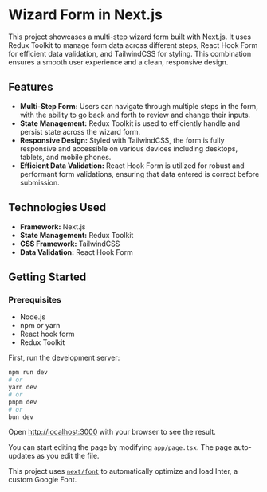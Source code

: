 # Wizard Form in Next.js

This project showcases a multi-step wizard form built with Next.js. It uses Redux Toolkit to manage form data across different steps, React Hook Form for efficient data validation, and TailwindCSS for styling. This combination ensures a smooth user experience and a clean, responsive design.

## Features

- **Multi-Step Form:** Users can navigate through multiple steps in the form, with the ability to go back and forth to review and change their inputs.
- **State Management:** Redux Toolkit is used to efficiently handle and persist state across the wizard form.
- **Responsive Design:** Styled with TailwindCSS, the form is fully responsive and accessible on various devices including desktops, tablets, and mobile phones.
- **Efficient Data Validation:** React Hook Form is utilized for robust and performant form validations, ensuring that data entered is correct before submission.

## Technologies Used

- **Framework:** Next.js
- **State Management:** Redux Toolkit
- **CSS Framework:** TailwindCSS
- **Data Validation:** React Hook Form

## Getting Started

### Prerequisites

- Node.js
- npm or yarn
- React hook form
- Redux Toolkit

First, run the development server:

```bash
npm run dev
# or
yarn dev
# or
pnpm dev
# or
bun dev
```

Open [http://localhost:3000](http://localhost:3000) with your browser to see the result.

You can start editing the page by modifying `app/page.tsx`. The page auto-updates as you edit the file.

This project uses [`next/font`](https://nextjs.org/docs/basic-features/font-optimization) to automatically optimize and load Inter, a custom Google Font.


